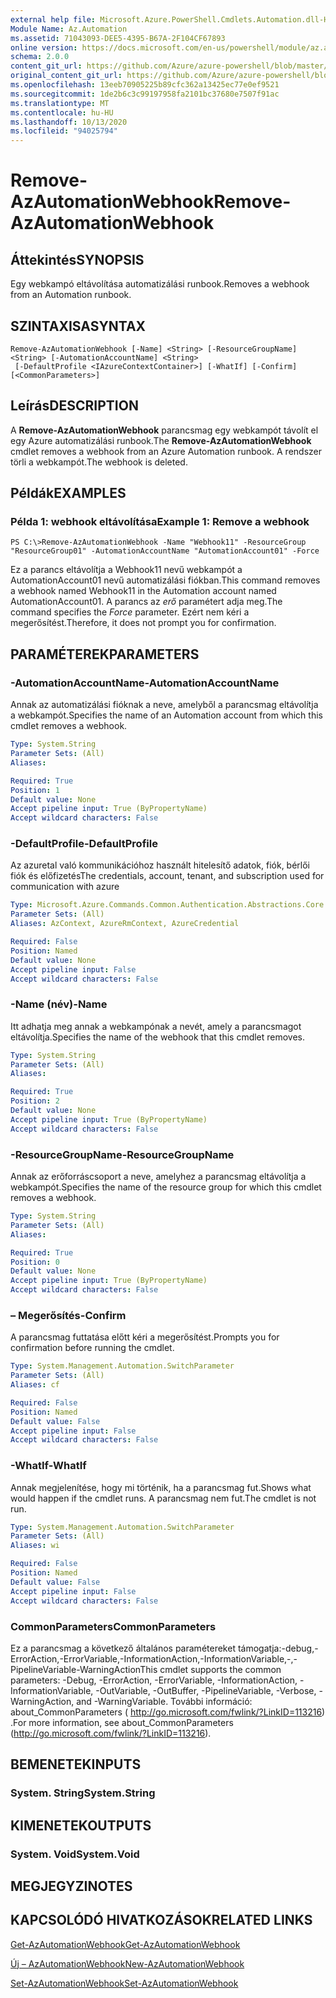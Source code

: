 ```yaml
---
external help file: Microsoft.Azure.PowerShell.Cmdlets.Automation.dll-Help.xml
Module Name: Az.Automation
ms.assetid: 71043093-DEE5-4395-B67A-2F104CF67893
online version: https://docs.microsoft.com/en-us/powershell/module/az.automation/remove-azautomationwebhook
schema: 2.0.0
content_git_url: https://github.com/Azure/azure-powershell/blob/master/src/Automation/Automation/help/Remove-AzAutomationWebhook.md
original_content_git_url: https://github.com/Azure/azure-powershell/blob/master/src/Automation/Automation/help/Remove-AzAutomationWebhook.md
ms.openlocfilehash: 13eeb70905225b89cfc362a13425ec77e0ef9521
ms.sourcegitcommit: 1de2b6c3c99197958fa2101bc37680e7507f91ac
ms.translationtype: MT
ms.contentlocale: hu-HU
ms.lasthandoff: 10/13/2020
ms.locfileid: "94025794"
---
```

# <span data-ttu-id="3c549-101">Remove-AzAutomationWebhook</span><span class="sxs-lookup"><span data-stu-id="3c549-101">Remove-AzAutomationWebhook</span></span>

## <span data-ttu-id="3c549-102">Áttekintés</span><span class="sxs-lookup"><span data-stu-id="3c549-102">SYNOPSIS</span></span>
<span data-ttu-id="3c549-103">Egy webkampó eltávolítása automatizálási runbook.</span><span class="sxs-lookup"><span data-stu-id="3c549-103">Removes a webhook from an Automation runbook.</span></span>

## <span data-ttu-id="3c549-104">SZINTAXISA</span><span class="sxs-lookup"><span data-stu-id="3c549-104">SYNTAX</span></span>

```
Remove-AzAutomationWebhook [-Name] <String> [-ResourceGroupName] <String> [-AutomationAccountName] <String>
 [-DefaultProfile <IAzureContextContainer>] [-WhatIf] [-Confirm] [<CommonParameters>]
```

## <span data-ttu-id="3c549-105">Leírás</span><span class="sxs-lookup"><span data-stu-id="3c549-105">DESCRIPTION</span></span>
<span data-ttu-id="3c549-106">A **Remove-AzAutomationWebhook** parancsmag egy webkampót távolít el egy Azure automatizálási runbook.</span><span class="sxs-lookup"><span data-stu-id="3c549-106">The **Remove-AzAutomationWebhook** cmdlet removes a webhook from an Azure Automation runbook.</span></span>
<span data-ttu-id="3c549-107">A rendszer törli a webkampót.</span><span class="sxs-lookup"><span data-stu-id="3c549-107">The webhook is deleted.</span></span>

## <span data-ttu-id="3c549-108">Példák</span><span class="sxs-lookup"><span data-stu-id="3c549-108">EXAMPLES</span></span>

### <span data-ttu-id="3c549-109">Példa 1: webhook eltávolítása</span><span class="sxs-lookup"><span data-stu-id="3c549-109">Example 1: Remove a webhook</span></span>
```
PS C:\>Remove-AzAutomationWebhook -Name "Webhook11" -ResourceGroup "ResourceGroup01" -AutomationAccountName "AutomationAccount01" -Force
```

<span data-ttu-id="3c549-110">Ez a parancs eltávolítja a Webhook11 nevű webkampót a AutomationAccount01 nevű automatizálási fiókban.</span><span class="sxs-lookup"><span data-stu-id="3c549-110">This command removes a webhook named Webhook11 in the Automation account named AutomationAccount01.</span></span>
<span data-ttu-id="3c549-111">A parancs az *erő* paramétert adja meg.</span><span class="sxs-lookup"><span data-stu-id="3c549-111">The command specifies the *Force* parameter.</span></span>
<span data-ttu-id="3c549-112">Ezért nem kéri a megerősítést.</span><span class="sxs-lookup"><span data-stu-id="3c549-112">Therefore, it does not prompt you for confirmation.</span></span>

## <span data-ttu-id="3c549-113">PARAMÉTEREK</span><span class="sxs-lookup"><span data-stu-id="3c549-113">PARAMETERS</span></span>

### <span data-ttu-id="3c549-114">-AutomationAccountName</span><span class="sxs-lookup"><span data-stu-id="3c549-114">-AutomationAccountName</span></span>
<span data-ttu-id="3c549-115">Annak az automatizálási fióknak a neve, amelyből a parancsmag eltávolítja a webkampót.</span><span class="sxs-lookup"><span data-stu-id="3c549-115">Specifies the name of an Automation account from which this cmdlet removes a webhook.</span></span>

```yaml
Type: System.String
Parameter Sets: (All)
Aliases:

Required: True
Position: 1
Default value: None
Accept pipeline input: True (ByPropertyName)
Accept wildcard characters: False
```

### <span data-ttu-id="3c549-116">-DefaultProfile</span><span class="sxs-lookup"><span data-stu-id="3c549-116">-DefaultProfile</span></span>
<span data-ttu-id="3c549-117">Az azuretal való kommunikációhoz használt hitelesítő adatok, fiók, bérlői fiók és előfizetés</span><span class="sxs-lookup"><span data-stu-id="3c549-117">The credentials, account, tenant, and subscription used for communication with azure</span></span>

```yaml
Type: Microsoft.Azure.Commands.Common.Authentication.Abstractions.Core.IAzureContextContainer
Parameter Sets: (All)
Aliases: AzContext, AzureRmContext, AzureCredential

Required: False
Position: Named
Default value: None
Accept pipeline input: False
Accept wildcard characters: False
```

### <span data-ttu-id="3c549-118">-Name (név)</span><span class="sxs-lookup"><span data-stu-id="3c549-118">-Name</span></span>
<span data-ttu-id="3c549-119">Itt adhatja meg annak a webkampónak a nevét, amely a parancsmagot eltávolítja.</span><span class="sxs-lookup"><span data-stu-id="3c549-119">Specifies the name of the webhook that this cmdlet removes.</span></span>

```yaml
Type: System.String
Parameter Sets: (All)
Aliases:

Required: True
Position: 2
Default value: None
Accept pipeline input: True (ByPropertyName)
Accept wildcard characters: False
```

### <span data-ttu-id="3c549-120">-ResourceGroupName</span><span class="sxs-lookup"><span data-stu-id="3c549-120">-ResourceGroupName</span></span>
<span data-ttu-id="3c549-121">Annak az erőforráscsoport a neve, amelyhez a parancsmag eltávolítja a webkampót.</span><span class="sxs-lookup"><span data-stu-id="3c549-121">Specifies the name of the resource group for which this cmdlet removes a webhook.</span></span>

```yaml
Type: System.String
Parameter Sets: (All)
Aliases:

Required: True
Position: 0
Default value: None
Accept pipeline input: True (ByPropertyName)
Accept wildcard characters: False
```

### <span data-ttu-id="3c549-122">– Megerősítés</span><span class="sxs-lookup"><span data-stu-id="3c549-122">-Confirm</span></span>
<span data-ttu-id="3c549-123">A parancsmag futtatása előtt kéri a megerősítést.</span><span class="sxs-lookup"><span data-stu-id="3c549-123">Prompts you for confirmation before running the cmdlet.</span></span>

```yaml
Type: System.Management.Automation.SwitchParameter
Parameter Sets: (All)
Aliases: cf

Required: False
Position: Named
Default value: False
Accept pipeline input: False
Accept wildcard characters: False
```

### <span data-ttu-id="3c549-124">-WhatIf</span><span class="sxs-lookup"><span data-stu-id="3c549-124">-WhatIf</span></span>
<span data-ttu-id="3c549-125">Annak megjelenítése, hogy mi történik, ha a parancsmag fut.</span><span class="sxs-lookup"><span data-stu-id="3c549-125">Shows what would happen if the cmdlet runs.</span></span>
<span data-ttu-id="3c549-126">A parancsmag nem fut.</span><span class="sxs-lookup"><span data-stu-id="3c549-126">The cmdlet is not run.</span></span>

```yaml
Type: System.Management.Automation.SwitchParameter
Parameter Sets: (All)
Aliases: wi

Required: False
Position: Named
Default value: False
Accept pipeline input: False
Accept wildcard characters: False
```

### <span data-ttu-id="3c549-127">CommonParameters</span><span class="sxs-lookup"><span data-stu-id="3c549-127">CommonParameters</span></span>
<span data-ttu-id="3c549-128">Ez a parancsmag a következő általános paramétereket támogatja:-debug,-ErrorAction,-ErrorVariable,-InformationAction,-InformationVariable,-,-PipelineVariable-WarningAction</span><span class="sxs-lookup"><span data-stu-id="3c549-128">This cmdlet supports the common parameters: -Debug, -ErrorAction, -ErrorVariable, -InformationAction, -InformationVariable, -OutVariable, -OutBuffer, -PipelineVariable, -Verbose, -WarningAction, and -WarningVariable.</span></span> <span data-ttu-id="3c549-129">További információ: about_CommonParameters ( http://go.microsoft.com/fwlink/?LinkID=113216) .</span><span class="sxs-lookup"><span data-stu-id="3c549-129">For more information, see about_CommonParameters (http://go.microsoft.com/fwlink/?LinkID=113216).</span></span>

## <span data-ttu-id="3c549-130">BEMENETEK</span><span class="sxs-lookup"><span data-stu-id="3c549-130">INPUTS</span></span>

### <span data-ttu-id="3c549-131">System. String</span><span class="sxs-lookup"><span data-stu-id="3c549-131">System.String</span></span>

## <span data-ttu-id="3c549-132">KIMENETEK</span><span class="sxs-lookup"><span data-stu-id="3c549-132">OUTPUTS</span></span>

### <span data-ttu-id="3c549-133">System. Void</span><span class="sxs-lookup"><span data-stu-id="3c549-133">System.Void</span></span>

## <span data-ttu-id="3c549-134">MEGJEGYZI</span><span class="sxs-lookup"><span data-stu-id="3c549-134">NOTES</span></span>

## <span data-ttu-id="3c549-135">KAPCSOLÓDÓ HIVATKOZÁSOK</span><span class="sxs-lookup"><span data-stu-id="3c549-135">RELATED LINKS</span></span>

[<span data-ttu-id="3c549-136">Get-AzAutomationWebhook</span><span class="sxs-lookup"><span data-stu-id="3c549-136">Get-AzAutomationWebhook</span></span>](./Get-AzAutomationWebhook.md)

[<span data-ttu-id="3c549-137">Új – AzAutomationWebhook</span><span class="sxs-lookup"><span data-stu-id="3c549-137">New-AzAutomationWebhook</span></span>](./New-AzAutomationWebhook.md)

[<span data-ttu-id="3c549-138">Set-AzAutomationWebhook</span><span class="sxs-lookup"><span data-stu-id="3c549-138">Set-AzAutomationWebhook</span></span>](./Set-AzAutomationWebhook.md)


